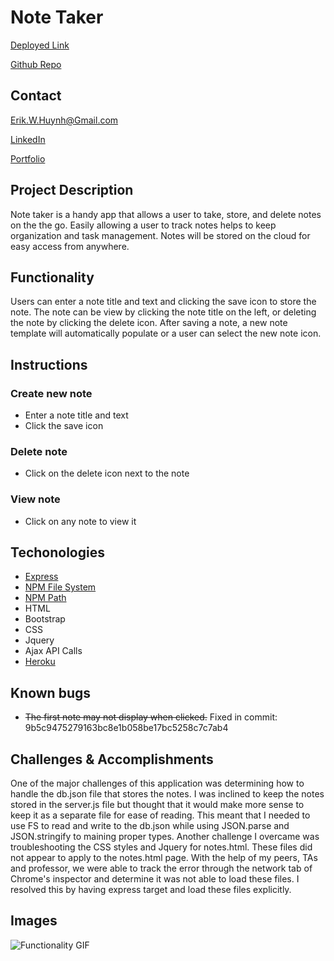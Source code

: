 # Note Taker
[Deployed Link](https://secure-waters-63965.herokuapp.com/)

[Github Repo](https://github.com/E-Huynh/note_taker)

## Contact

Erik.W.Huynh@Gmail.com

[LinkedIn](https://www.linkedin.com/in/erik-huynh-228321196/)

[Portfolio](https://e-huynh.github.io/portfolio-gram/)

## Project Description
Note taker is a handy app that allows a user to take, store, and delete notes on the the go. Easily allowing a user to track notes helps to keep organization and task management. Notes will be stored on the cloud for easy access from anywhere.
## Functionality
Users can enter a note title and text and clicking the save icon to store the note. The note can be view by clicking the note title on the left, or deleting the note by clicking the delete icon. After saving a note, a new note template will automatically populate or a user can select the new note icon.
## Instructions
  ### Create new note
  * Enter a note title and text
  * Click the save icon
  ### Delete note
  * Click on the delete icon next to the note
  ### View note
  * Click on any note to view it
## Techonologies
  * [Express](https://expressjs.com/)
  * [NPM File System](https://nodejs.org/api/fs.html)
  * [NPM Path](https://nodejs.org/docs/latest/api/path.html)
  * HTML
  * Bootstrap
  * CSS
  * Jquery
  * Ajax API Calls
  * [Heroku](https://secure-waters-63965.herokuapp.com/)
## Known bugs
  * ~~The first note may not display when clicked.~~ Fixed in commit: 9b5c9475279163bc8e1b058be17bc5258c7c7ab4
## Challenges & Accomplishments
One of the major challenges of this application was determining how to handle the db.json file that stores the notes. I was inclined to keep the notes stored in the server.js file but thought that it would make more sense to keep it as a separate file for ease of reading. This meant that I needed to use FS to read and write to the db.json while using JSON.parse and JSON.stringify to maining proper types.
Another challenge I overcame was troubleshooting the CSS styles and Jquery for notes.html. These files did not appear to apply to the notes.html page. With the help of my peers, TAs and professor, we were able to track the error through the network tab of Chrome's inspector and determine it was not able to load these files. I resolved this by having express target and load these files explicitly.
## Images
![Functionality GIF](https://github.com/E-Huynh/note_taker/blob/master/Develop/public/assets/Images/Note%20Taker%20Gif.gif?raw=true)
